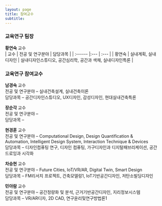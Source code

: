 ```yaml
---
layout: page
title: 참여교수
subtitle:
---
```


### 교육연구 팀장
**황연숙** 교수<br> 
| 교수 | 전공 및 연구분야 | 담당과목 |
| :------ |:--- | :--- |
| 황연숙 | 실내계획, 실내디자인 | 실내디자인스튜디오, 공간심리학, 공간과 색채, 실내디자인특론 |


### 교육연구 참여교수
**남경숙** 교수<br>
전공 및 연구분야 – 실내건축설계, 실내건축이론<br>
담당과목 – 공간디자인스튜디오, UX디자인, 감성디자인, 현대실내건축특론<br>

**장순각** 교수<br>
전공 및 연구분야 –<br> 
담당과목 –<br> 

**현경훈** 교수<br>
전공 및 연구분야 – Computational Design, Design Quantification & Automation, Intelligent Design System, Interaction Technique & Devices<br>
담당과목 – 디자인컴퓨팅 연구, 디자인 컴퓨팅, 가구디자인과 디지털패브리케이션, 공간드로잉과 시각화<br> 

**차승현** 교수<br>
전공 및 연구분야 – Future Cities, IoT/VR/AR, Digital Twin, Smart Design<br>
담당과목 – FM리서치 프로젝트, 건축모델링1, IoT기반공간디자인, 저탄소빌딩디자인<br>

**민아람** 교수<br>
전공 및 연구분야 – 공간정량화 및 분석, 근거기반공간디자인, 지리정보시스템<br>
담당과목 – VR/AR디자, 2D CAD, 연구윤리및연구방법론1<br>
